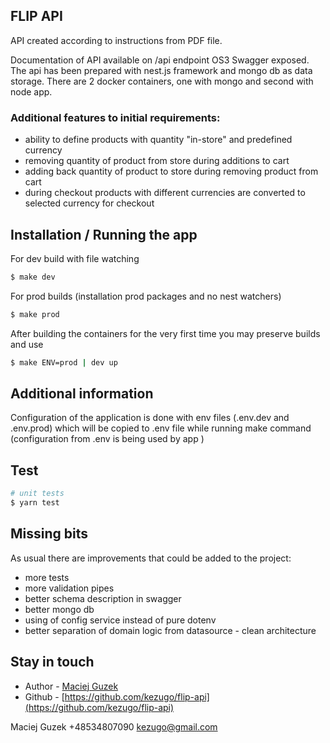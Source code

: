 ## FLIP API

API created according to instructions from PDF file. 

Documentation of API available on /api endpoint OS3 Swagger exposed. 
The api has been prepared with nest.js framework and mongo db as data storage.
There are 2 docker containers, one with mongo and second with node app. 

### Additional features to initial requirements:
- ability to define products with quantity "in-store" and predefined currency
- removing quantity of product from store during additions to cart
- adding back quantity of product to store during removing product from cart
- during checkout products with different currencies are converted to selected currency for checkout

## Installation / Running the app

For dev build with file watching
```bash
$ make dev
```

For prod builds (installation prod packages and no nest watchers)
```bash
$ make prod
```

After building the containers for the very first time you may preserve builds and use
```bash
$ make ENV=prod | dev up
```

## Additional information

Configuration of the application is done with env files (.env.dev and .env.prod) which will be copied to .env file 
while running make command (configuration from .env is being used by app )

## Test

```bash
# unit tests
$ yarn test
```

## Missing bits
As usual there are improvements that could be added to the project:
- more tests
- more validation pipes 
- better schema description in swagger
- better mongo db 
- using of config service instead of pure dotenv 
- better separation of domain logic from datasource - clean architecture 

## Stay in touch

- Author - [Maciej Guzek](https://linkedin.com/maciej.guzek)
- Github - [https://github.com/kezugo/flip-api](https://github.com/kezugo/flip-api)

Maciej Guzek
+48534807090
kezugo@gmail.com


